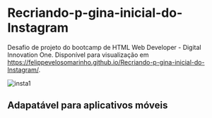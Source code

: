 # Recriando-p-gina-inicial-do-Instagram
Desafio de projeto do bootcamp de HTML Web Developer - Digital Innovation One.
Disponível para visualização em https://felippevelosomarinho.github.io/Recriando-p-gina-inicial-do-Instagram/.

![insta1](https://user-images.githubusercontent.com/60450622/95667864-4ba84c80-0b42-11eb-9800-039ab0fab2c2.PNG)

## Adapatável para aplicativos móveis
